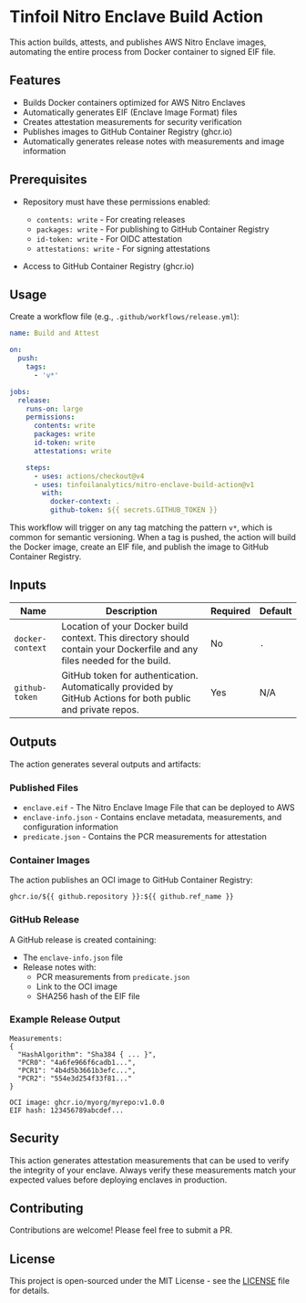 # Tinfoil Nitro Enclave Build Action

This action builds, attests, and publishes AWS Nitro Enclave images, automating the entire process from Docker container to signed EIF file.

## Features

- Builds Docker containers optimized for AWS Nitro Enclaves
- Automatically generates EIF (Enclave Image Format) files
- Creates attestation measurements for security verification
- Publishes images to GitHub Container Registry (ghcr.io)
- Automatically generates release notes with measurements and image information

## Prerequisites

- Repository must have these permissions enabled:
  - `contents: write` - For creating releases
  - `packages: write` - For publishing to GitHub Container Registry
  - `id-token: write` - For OIDC attestation
  - `attestations: write` - For signing attestations

- Access to GitHub Container Registry (ghcr.io)


## Usage

Create a workflow file (e.g., `.github/workflows/release.yml`):

```yaml
name: Build and Attest

on:
  push:
    tags:
      - 'v*'

jobs:
  release:
    runs-on: large
    permissions:
      contents: write
      packages: write
      id-token: write
      attestations: write

    steps:
      - uses: actions/checkout@v4
      - uses: tinfoilanalytics/nitro-enclave-build-action@v1
        with:
          docker-context: .
          github-token: ${{ secrets.GITHUB_TOKEN }}
```

This workflow will trigger on any tag matching the pattern `v*`, which is common for semantic versioning. When a tag is pushed, the action will build the Docker image, create an EIF file, and publish the image to GitHub Container Registry.

## Inputs

| Name | Description | Required | Default |
|------|-------------|----------|---------|
| `docker-context` | Location of your Docker build context. This directory should contain your Dockerfile and any files needed for the build. | No | `.` |
| `github-token` | GitHub token for authentication. Automatically provided by GitHub Actions for both public and private repos. | Yes | N/A |

## Outputs

The action generates several outputs and artifacts:

### Published Files

- `enclave.eif` - The Nitro Enclave Image File that can be deployed to AWS
- `enclave-info.json` - Contains enclave metadata, measurements, and configuration information
- `predicate.json` - Contains the PCR measurements for attestation

### Container Images

The action publishes an OCI image to GitHub Container Registry:

```
ghcr.io/${{ github.repository }}:${{ github.ref_name }}
```

### GitHub Release

A GitHub release is created containing:
- The `enclave-info.json` file
- Release notes with:
  - PCR measurements from `predicate.json`
  - Link to the OCI image
  - SHA256 hash of the EIF file

### Example Release Output

```
Measurements:
{
  "HashAlgorithm": "Sha384 { ... }",
  "PCR0": "4a6fe966f6cadb1...",
  "PCR1": "4b4d5b3661b3efc...",
  "PCR2": "554e3d254f33f81..."
}

OCI image: ghcr.io/myorg/myrepo:v1.0.0
EIF hash: 123456789abcdef...
```

## Security

This action generates attestation measurements that can be used to verify the integrity of your enclave. Always verify these measurements match your expected values before deploying enclaves in production.

## Contributing

Contributions are welcome! Please feel free to submit a PR.

## License

This project is open-sourced under the MIT License - see the [LICENSE](LICENSE) file for details.
